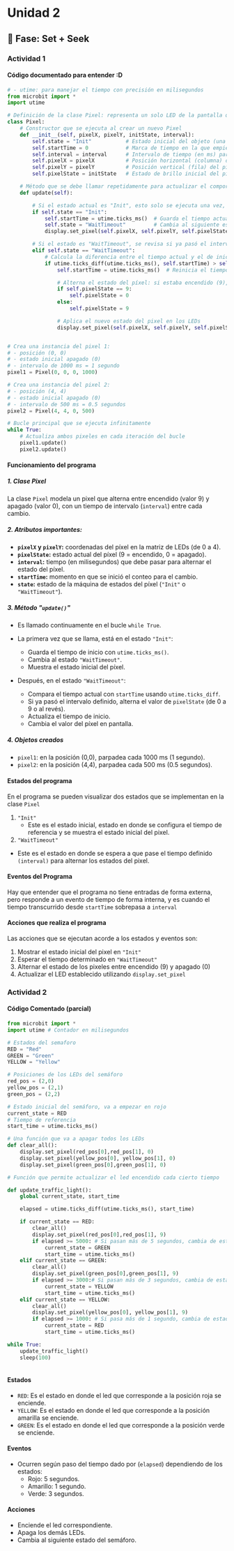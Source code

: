 # Unidad 2

## 🔎 Fase: Set + Seek

### Actividad 1

#### Código documentado para entender :D

```py
# - utime: para manejar el tiempo con precisión en milisegundos
from microbit import *
import utime

# Definición de la clase Pixel: representa un solo LED de la pantalla que parpadea
class Pixel:
    # Constructor que se ejecuta al crear un nuevo Pixel
    def __init__(self, pixelX, pixelY, initState, interval):
        self.state = "Init"           # Estado inicial del objeto (una máquina de estados)
        self.startTime = 0            # Marca de tiempo en la que empieza a contar el intervalo
        self.interval = interval      # Intervalo de tiempo (en ms) para los cambios de estado del pixel
        self.pixelX = pixelX          # Posición horizontal (columna) del píxel en el microbit (es un cuadrado 5x5)
        self.pixelY = pixelY          # Posición vertical (fila) del píxel
        self.pixelState = initState   # Estado de brillo inicial del píxel (0 = apagado, 9 = encendido)

    # Método que se debe llamar repetidamente para actualizar el comportamiento del pixel
    def update(self):

        # Si el estado actual es "Init", esto solo se ejecuta una vez, al comienzo
        if self.state == "Init":
            self.startTime = utime.ticks_ms()  # Guarda el tiempo actual como referencia de inicio
            self.state = "WaitTimeout"         # Cambia al siguiente estado (espera a que pase el intervalo)
            display.set_pixel(self.pixelX, self.pixelY, self.pixelState)  # Muestra el estado inicial del píxel en pantalla

        # Si el estado es "WaitTimeout", se revisa si ya pasó el intervalo de tiempo
        elif self.state == "WaitTimeout":
            # Calcula la diferencia entre el tiempo actual y el de inicio
            if utime.ticks_diff(utime.ticks_ms(), self.startTime) > self.interval:
                self.startTime = utime.ticks_ms()  # Reinicia el tiempo de referencia para el próximo cambio

                # Alterna el estado del píxel: si estaba encendido (9), lo apaga (0); si estaba apagado, lo enciende
                if self.pixelState == 9:
                    self.pixelState = 0
                else:
                    self.pixelState = 9

                # Aplica el nuevo estado del pixel en los LEDs
                display.set_pixel(self.pixelX, self.pixelY, self.pixelState)


# Crea una instancia del pixel 1:
# - posición (0, 0)
# - estado inicial apagado (0)
# - intervalo de 1000 ms = 1 segundo
pixel1 = Pixel(0, 0, 0, 1000)

# Crea una instancia del pixel 2:
# - posición (4, 4)
# - estado inicial apagado (0)
# - intervalo de 500 ms = 0.5 segundos
pixel2 = Pixel(4, 4, 0, 500)

# Bucle principal que se ejecuta infinitamente
while True:
    # Actualiza ambos pixeles en cada iteración del bucle
    pixel1.update()
    pixel2.update()
```


#### Funcionamiento del programa
##### 1. Clase Pixel
La clase `Pixel` modela un pixel que alterna entre encendido (valor 9) y apagado (valor 0), con un tiempo de intervalo (`interval`) entre cada cambio.

##### 2. Atributos importantes: 

- **`pixelX` y `pixelY`:** coordenadas del píxel en la matriz de LEDs (de 0 a 4).
- **`pixelState`:** estado actual del píxel (9 = encendido, 0 = apagado).
- **`interval`:** tiempo (en milisegundos) que debe pasar para alternar el estado del píxel.
- **`startTime`:** momento en que se inició el conteo para el cambio.
- **`state`:** estado de la máquina de estados del píxel (`"Init"` o `"WaitTimeout"`).

##### 3. Método "`update()`"

- Es llamado continuamente en el bucle `while True`.

- La primera vez que se llama, está en el estado `"Init"`:

    - Guarda el tiempo de inicio con `utime.ticks_ms()`.
    - Cambia al estado `"WaitTimeout"`.
    - Muestra el estado inicial del píxel.

- Después, en el estado `"WaitTimeout"`:

    - Compara el tiempo actual con `startTime` usando `utime.ticks_diff`.
    - Si ya pasó el intervalo definido, alterna el valor de `pixelState` (de 0 a 9 o al revés).
    - Actualiza el tiempo de inicio.
    - Cambia el valor del píxel en pantalla.

##### 4. Objetos creados

- `pixel1`: en la posición (0,0), parpadea cada 1000 ms (1 segundo).
- `pixel2`: en la posición (4,4), parpadea cada 500 ms (0.5 segundos).

#### Estados del programa
En el programa se pueden visualizar dos estados que se implementan en la clase `Pixel`
1. `"Init"`
     - Este es el estado inicial, estado en donde se configura el tiempo de referencia y se muestra el estado inicial del pixel.
2. `"WaitTimeout"`
  - Este es el estado en donde se espera a que pase el tiempo definido `(interval)` para alternar los estados del pixel.

#### Eventos del Programa
Hay que entender que el programa no tiene entradas de forma externa, pero responde a un evento de tiempo de forma interna, y es cuando el tiempo transcurrido desde `startTime` sobrepasa a `interval`

#### Acciones que realiza el programa
Las acciones que se ejecutan acorde a los estados y eventos son:
  1. Mostrar el estado inicial del pixel en `"Init"`
  2. Esperar el tiempo determinado en `"WaitTimeout"`
  3. Alternar el estado de los pixeles entre encendido (9) y apagado (0)
  4. Actualizar el LED establecido utilizando `display.set_pixel`


### Actividad 2

#### Código Comentado (parcial)

```py
from microbit import *
import utime # Contador en milisegundos

# Estados del semaforo
RED = "Red"
GREEN = "Green"
YELLOW = "Yellow"

# Posiciones de los LEDs del semáforo
red_pos = (2,0)
yellow_pos = (2,1)
green_pos = (2,2)

# Estado inicial del semáforo, va a empezar en rojo
current_state = RED
# Tiempo de referencia
start_time = utime.ticks_ms()

# Una función que va a apagar todos los LEDs
def clear_all():
    display.set_pixel(red_pos[0],red_pos[1], 0)
    display.set_pixel(yellow_pos[0], yellow_pos[1], 0)
    display.set_pixel(green_pos[0],green_pos[1], 0)

# Función que permite actualizar el led encendido cada cierto tiempo

def update_traffic_light():
    global current_state, start_time

    elapsed = utime.ticks_diff(utime.ticks_ms(), start_time)

    if current_state == RED:
        clear_all()
        display.set_pixel(red_pos[0],red_pos[1], 9)
        if elapsed >= 5000: # Si pasan más de 5 segundos, cambia de estado a "GREEN"
            current_state = GREEN
            start_time = utime.ticks_ms()
    elif current_state == GREEN:
        clear_all()
        display.set_pixel(green_pos[0],green_pos[1], 9)
        if elapsed >= 3000:# Si pasan más de 3 segundos, cambia de estado a "YELLOW"
            current_state = YELLOW
            start_time = utime.ticks_ms()
    elif current_state == YELLOW:
        clear_all()
        display.set_pixel(yellow_pos[0], yellow_pos[1], 9)
        if elapsed >= 1000: # Si pasa más de 1 segundo, cambia de estado a "RED"
            current_state = RED
            start_time = utime.ticks_ms()

while True:
    update_traffic_light()
    sleep(100)
            
```
#### Estados

- `RED`: Es el estado en donde el led que corresponde a la posición roja se enciende.
- `YELLOW`: Es el estado en donde el led que corresponde a la posición amarilla se enciende.
- `GREEN`: Es el estado en donde el led que corresponde a la posición verde se enciende.


#### Eventos

- Ocurren según paso del tiempo dado por (`elapsed`) dependiendo de los estados:
  - Rojo: 5 segundos.
  - Amarillo: 1 segundo.
  - Verde: 3 segundos.
 
#### Acciones
- Enciende el led correspondiente.
- Apaga los demás LEDs.
- Cambia al siguiente estado del semáforo.
